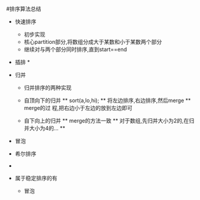 #排序算法总结
*   快速排序
    *	初步实现
	*   核心partition部分,将数组分成大于某数和小于某数两个部分
	*   继续对与两个部分同时排序,直到start==end
*   插排
    *	
*   归并
    *	归并排序的两种实现
	*   自顶向下的归并
	    **	sort(a,lo,hi);
	    **	将左边排序,右边排序,然后merge
	    **	merge的过 程,把右边小于左边的放到左边即可
	
	*   自下向上的归并
	    **	merge的方法一致
	    **	对于数组,先归并大小为2的,在归并大小为4的...
	    **	
*   冒泡
*   希尔排序
*   



*   属于稳定排序的有
    *	冒泡
